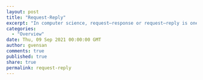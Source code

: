 ```yaml
---
layout: post
title: "Request-Reply"
excerpt: "In computer science, request–response or request–reply is one of the basic methods computers use to communicate with each other in a network, in which the first computer sends a request for some data and the second responds to the request."
categories:
  - "Overview"
date: Thu, 09 Sep 2021 00:00:00 GMT
author: gvensan
comments: true
published: true
share: true
permalink: request-reply
---
```

